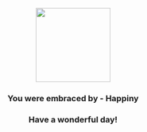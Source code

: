 <p align="center">
    <img src="https://raw.githubusercontent.com/PokeAPI/sprites/master/sprites/pokemon/440.png" width="150" height="150">
</p>
<h3 align="center">You were embraced by - <b>Happiny</b></h3>
<h3 align="center">Have a wonderful day!</h3>
